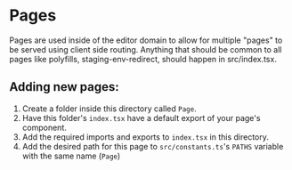 # Pages

Pages are used inside of the editor domain to allow for multiple "pages" to be served using client side routing. Anything that should be common to all pages like polyfills, staging-env-redirect, should happen in src/index.tsx.

## Adding new pages:

1. Create a folder inside this directory called `Page`.
2. Have this folder's `index.tsx` have a default export of your page's component.
3. Add the required imports and exports to `index.tsx` in this directory.
4. Add the desired path for this page to `src/constants.ts`'s `PATHS` variable with the same name (`Page`)
